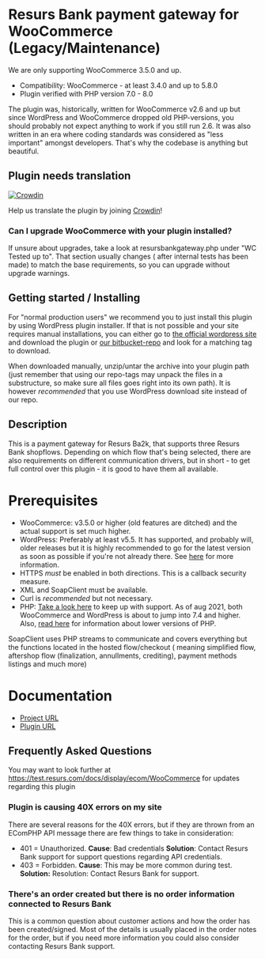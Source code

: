 # Resurs Bank payment gateway for WooCommerce (Legacy/Maintenance)

We are only supporting WooCommerce 3.5.0 and up.

* Compatibility: WooCommerce - at least 3.4.0 and up to 5.8.0
* Plugin verified with PHP version 7.0 - 8.0

The plugin was, historically, written for WooCommerce v2.6 and up but since WordPress and WooCommerce dropped old
PHP-versions, you should probably not expect anything to work if you still run 2.6. It was also written in an era where
coding standards was considered as "less important" amongst developers. That's why the codebase is anything but
beautiful.

## Plugin needs translation

[![Crowdin](https://badges.crowdin.net/resursbankwoocommerce/localized.svg)](https://crowdin.com/project/resursbankwoocommerce)

Help us translate the plugin by joining [Crowdin](https://crwd.in/resursbankwoocommerce)!

### Can I upgrade WooCommerce with your plugin installed?

If unsure about upgrades, take a look at resursbankgateway.php under "WC Tested up to". That section usually changes (
after internal tests has been made) to match the base requirements, so you can upgrade without upgrade warnings.

## Getting started / Installing

For "normal production users" we recommend you to just install this plugin by using WordPress plugin installer. If that
is not possible and your site requires manual installations, you can either go
to [the official wordpress site](https://sv.wordpress.org/plugins/resurs-bank-payment-gateway-for-woocommerce/) and
download the plugin
or [our bitbucket-repo](https://bitbucket.org/resursbankplugins/resurs-bank-payment-gateway-for-woocommerce/downloads/?tab=tags)
and look for a matching tag to download.

When downloaded manually, unzip/untar the archive into your plugin path (just remember that using our repo-tags may
unpack the files in a substructure, so make sure all files goes right into its own path). It is however *recommended*
that you use WordPress download site instead of our repo.

## Description

This is a payment gateway for Resurs Ba2k, that supports three Resurs Bank shopflows. Depending on which flow that's
being selected, there are also requirements on different communication drivers, but in short - to get full control over
this plugin - it is good to have them all available.

# Prerequisites

* WooCommerce: v3.5.0 or higher (old features are ditched) and the actual support is set much higher.
* WordPress: Preferably at least v5.5. It has supported, and probably will, older releases but it is highly
  recommended to go for the latest version as soon as possible if you're not already there.
  See [here](https://make.wordpress.org/core/handbook/references/php-compatibility-and-wordpress-versions/) for more
  information.
* HTTPS *must* be enabled in both directions. This is a callback security measure.
* XML and SoapClient must be available.
* Curl is *recommended* but not necessary.
* PHP: [Take a look here](https://docs.woocommerce.com/document/server-requirements/) to keep up with support. As of aug
  2021, both WooCommerce and WordPress is about to jump into 7.4 and higher.
  Also, [read here](https://wordpress.org/news/2019/04/minimum-php-version-update/) for information about lower versions
  of PHP.

SoapClient uses PHP streams to communicate and covers everything but the functions located in the hosted flow/checkout (
meaning simplified flow, aftershop flow (finalization, annullments, crediting), payment methods listings and much more)

# Documentation

* [Project URL](https://test.resurs.com/docs/display/ecom/WooCommerce)
* [Plugin URL](https://wordpress.org/plugins/resurs-bank-payment-gateway-for-woocommerce/)

## Frequently Asked Questions

You may want to look further at https://test.resurs.com/docs/display/ecom/WooCommerce for updates regarding this plugin

### Plugin is causing 40X errors on my site ###

There are several reasons for the 40X errors, but if they are thrown from an EComPHP API message there are few things to take in consideration:

* 401 = Unauthorized.
  **Cause**: Bad credentials
  **Solution**: Contact Resurs Bank support for support questions regarding API credentials.
* 403 = Forbidden.
  **Cause**: This may be more common during test.
  **Solution:** Resolution: Contact Resurs Bank for support.

### There's an order created but there is no order information connected to Resurs Bank ###

This is a common question about customer actions and how the order has been created/signed. Most of the details is usually placed in the order notes for the order, but if you need more information you could also consider contacting Resurs Bank support.
